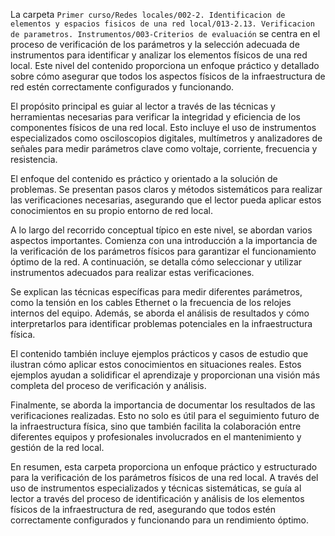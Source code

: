 La carpeta `Primer curso/Redes locales/002-2. Identificacion de elementos y espacios fisicos de una red local/013-2.13. Verificacion de parametros. Instrumentos/003-Criterios de evaluación` se centra en el proceso de verificación de los parámetros y la selección adecuada de instrumentos para identificar y analizar los elementos físicos de una red local. Este nivel del contenido proporciona un enfoque práctico y detallado sobre cómo asegurar que todos los aspectos físicos de la infraestructura de red estén correctamente configurados y funcionando.

El propósito principal es guiar al lector a través de las técnicas y herramientas necesarias para verificar la integridad y eficiencia de los componentes físicos de una red local. Esto incluye el uso de instrumentos especializados como osciloscopios digitales, multímetros y analizadores de señales para medir parámetros clave como voltaje, corriente, frecuencia y resistencia.

El enfoque del contenido es práctico y orientado a la solución de problemas. Se presentan pasos claros y métodos sistemáticos para realizar las verificaciones necesarias, asegurando que el lector pueda aplicar estos conocimientos en su propio entorno de red local.

A lo largo del recorrido conceptual típico en este nivel, se abordan varios aspectos importantes. Comienza con una introducción a la importancia de la verificación de los parámetros físicos para garantizar el funcionamiento óptimo de la red. A continuación, se detalla cómo seleccionar y utilizar instrumentos adecuados para realizar estas verificaciones.

Se explican las técnicas específicas para medir diferentes parámetros, como la tensión en los cables Ethernet o la frecuencia de los relojes internos del equipo. Además, se aborda el análisis de resultados y cómo interpretarlos para identificar problemas potenciales en la infraestructura física.

El contenido también incluye ejemplos prácticos y casos de estudio que ilustran cómo aplicar estos conocimientos en situaciones reales. Estos ejemplos ayudan a solidificar el aprendizaje y proporcionan una visión más completa del proceso de verificación y análisis.

Finalmente, se aborda la importancia de documentar los resultados de las verificaciones realizadas. Esto no solo es útil para el seguimiento futuro de la infraestructura física, sino que también facilita la colaboración entre diferentes equipos y profesionales involucrados en el mantenimiento y gestión de la red local.

En resumen, esta carpeta proporciona un enfoque práctico y estructurado para la verificación de los parámetros físicos de una red local. A través del uso de instrumentos especializados y técnicas sistemáticas, se guía al lector a través del proceso de identificación y análisis de los elementos físicos de la infraestructura de red, asegurando que todos estén correctamente configurados y funcionando para un rendimiento óptimo.
